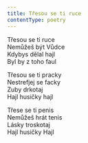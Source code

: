 ```yaml
---
title: Třesou se ti ruce
contentType: poetry
---
```


<section>

Třesou se ti ruce  
Nemůžeš být Vůdce  
Kdybys dělal hajl  
Byl by z toho faul

Třesou se ti pracky  
Nestrefjej se facky  
Zuby drkotaj  
Hajl husičky hajl

Třese se ti penis  
Nemůžeš hrát tenis  
Lásky troskotaj  
Hajl husičky Hajl

</section>
